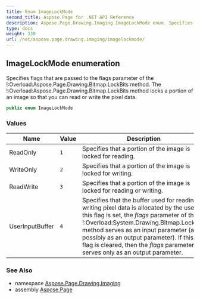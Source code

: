 ```yaml
---
title: Enum ImageLockMode
second_title: Aspose.Page for .NET API Reference
description: Aspose.Page.Drawing.Imaging.ImageLockMode enum. Specifies flags that are passed to the flags parameter of the OverloadAspose.Page.Drawing.Bitmap.LockBits method. The OverloadAspose.Page.Drawing.Bitmap.LockBits method locks a portion of an image so that you can read or write the pixel data
type: docs
weight: 330
url: /net/aspose.page.drawing.imaging/imagelockmode/
---
```

## ImageLockMode enumeration

Specifies flags that are passed to the flags parameter of the !:Overload:Aspose.Page.Drawing.Bitmap.LockBits method. The !:Overload:Aspose.Page.Drawing.Bitmap.LockBits method locks a portion of an image so that you can read or write the pixel data.

```csharp
public enum ImageLockMode
```

### Values

| Name | Value | Description |
| --- | --- | --- |
| ReadOnly | `1` | Specifies that a portion of the image is locked for reading. |
| WriteOnly | `2` | Specifies that a portion of the image is locked for writing. |
| ReadWrite | `3` | Specifies that a portion of the image is locked for reading or writing. |
| UserInputBuffer | `4` | Specifies that the buffer used for reading or writing pixel data is allocated by the user. If this flag is set, the *flags* parameter of the !:Overload:System.Drawing.Bitmap.LockBits method serves as an input parameter (and possibly as an output parameter). If this flag is cleared, then the *flags* parameter serves only as an output parameter. |

### See Also

* namespace [Aspose.Page.Drawing.Imaging](../../aspose.page.drawing.imaging/)
* assembly [Aspose.Page](../../)


